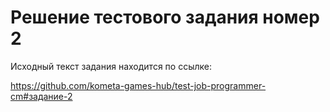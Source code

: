 # Решение тестового задания номер 2


Исходный текст задания находится по ссылке:

https://github.com/kometa-games-hub/test-job-programmer-cm#задание-2
